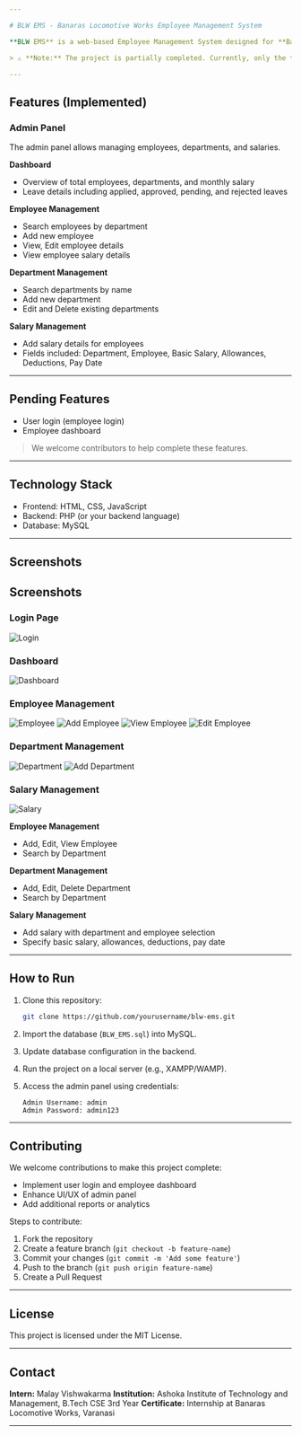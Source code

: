 ```yaml
---

# BLW EMS - Banaras Locomotive Works Employee Management System

**BLW EMS** is a web-based Employee Management System designed for **Banaras Locomotive Works (BLW)**, aimed at managing employee details, departments, and salary information efficiently. This project was developed as part of an internship at **BLW, Varanasi** under the EDP (Electronic Data Processing) department.

> ⚠️ **Note:** The project is partially completed. Currently, only the **Admin part** is functional. User login and user dashboard features are yet to be developed. Contributions are welcome!

---
```


## Features (Implemented)

### Admin Panel

The admin panel allows managing employees, departments, and salaries.

**Dashboard**

* Overview of total employees, departments, and monthly salary
* Leave details including applied, approved, pending, and rejected leaves

**Employee Management**

* Search employees by department
* Add new employee
* View, Edit employee details
* View employee salary details

**Department Management**

* Search departments by name
* Add new department
* Edit and Delete existing departments

**Salary Management**

* Add salary details for employees
* Fields included: Department, Employee, Basic Salary, Allowances, Deductions, Pay Date

---

## Pending Features

* User login (employee login)
* Employee dashboard

> We welcome contributors to help complete these features.

---

## Technology Stack

* Frontend: HTML, CSS, JavaScript
* Backend: PHP (or your backend language)
* Database: MySQL

---

## Screenshots

## Screenshots

### Login Page
![Login](screenshots/Login.png)

### Dashboard
![Dashboard](screenshots/Dashboard.png)

### Employee Management
![Employee](screenshots/Employee.png)
![Add Employee](screenshots/Add_Employee.png)
![View Employee](screenshots/View_Employee.png)
![Edit Employee](screenshots/Edit_Employee.png)

### Department Management
![Department](screenshots/Department.png)
![Add Department](screenshots/Add_Department.png)

### Salary Management
![Salary](screenshots/Salary.png)


**Employee Management**

* Add, Edit, View Employee
* Search by Department

**Department Management**

* Add, Edit, Delete Department
* Search by Department

**Salary Management**

* Add salary with department and employee selection
* Specify basic salary, allowances, deductions, pay date

---

## How to Run

1. Clone this repository:

   ```bash
   git clone https://github.com/yourusername/blw-ems.git
   ```
2. Import the database (`BLW_EMS.sql`) into MySQL.
3. Update database configuration in the backend.
4. Run the project on a local server (e.g., XAMPP/WAMP).
5. Access the admin panel using credentials:

   ```text
   Admin Username: admin
   Admin Password: admin123
   ```

---

## Contributing

We welcome contributions to make this project complete:

* Implement user login and employee dashboard
* Enhance UI/UX of admin panel
* Add additional reports or analytics

Steps to contribute:

1. Fork the repository
2. Create a feature branch (`git checkout -b feature-name`)
3. Commit your changes (`git commit -m 'Add some feature'`)
4. Push to the branch (`git push origin feature-name`)
5. Create a Pull Request

---

## License

This project is licensed under the MIT License.

---

## Contact

**Intern:** Malay Vishwakarma
**Institution:** Ashoka Institute of Technology and Management, B.Tech CSE 3rd Year
**Certificate:** Internship at Banaras Locomotive Works, Varanasi

---

